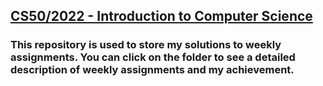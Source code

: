 ## [CS50/2022 - Introduction to Computer Science](https://cs50.harvard.edu/x/2022)

### This repository is used to store my solutions to weekly assignments. You can click on the folder to see a detailed description of weekly assignments and my achievement.


